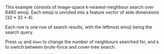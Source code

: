 This example consists of image-space k-nearest-neighbour search over 6480 emoji. Each emoji is unrolled into a feature vector of `4096` dimensions (32 * 32 * 4).

Each row is one row of search results, with the leftmost emoji being the search query.

Press `up` and `down` to change the number of neighbours searched for, and `b` to switch between brute-force and cover-tree search.
